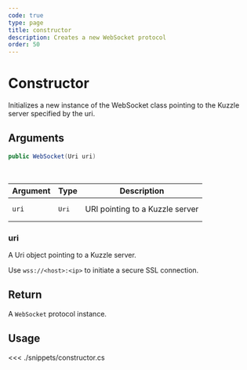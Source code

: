 ```yaml
---
code: true
type: page
title: constructor
description: Creates a new WebSocket protocol
order: 50
---
```


# Constructor

Initializes a new instance of the WebSocket class pointing to the Kuzzle server specified by the uri.

## Arguments

```csharp
public WebSocket(Uri uri)
```

<br/>

| Argument  | Type              | Description                  |
| --------- | ----------------- | ---------------------------- |
| `uri`    | <pre>Uri</pre> | URI pointing to a Kuzzle server |

### uri

A Uri object pointing to a Kuzzle server.  

Use `wss://<host>:<ip>` to initiate a secure SSL connection.

## Return

A `WebSocket` protocol instance.

## Usage

<<< ./snippets/constructor.cs
